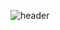 ![header](https://capsule-render.vercel.app/api?type=Waving&color=auto&height=225&section=header&text=Welcome&fontSize=90)
<!--
**hyeonayou/hyeonayou** is a ✨ _special_ ✨ repository because its `README.md` (this file) appears on your GitHub profile.

### 주니어 백엔드 개발자 인사드립니다~~ 👋
Here are some ideas to get you started:

- 🔭 I’m currently working on ...
- 🌱 I’m currently learning ...
- 👯 I’m looking to collaborate on ...
- 🤔 I’m looking for help with ...
- 💬 Ask me about ...
- 📫 How to reach me: ...
- 😄 Pronouns: ...
- ⚡ Fun fact: ...
-->
